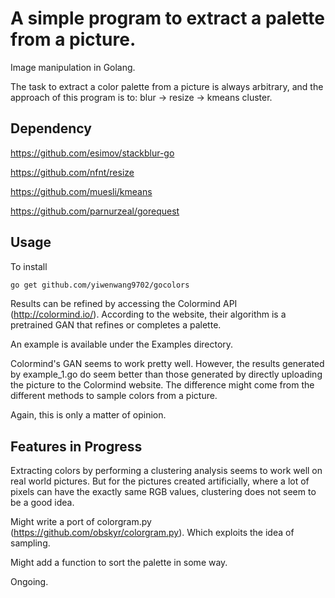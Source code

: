# A simple program to extract a palette from a picture. 

Image manipulation in Golang.

The task to extract a color palette from a picture is always arbitrary, and the approach of this program is to: blur -> resize -> kmeans cluster.

## Dependency
https://github.com/esimov/stackblur-go

https://github.com/nfnt/resize

https://github.com/muesli/kmeans

https://github.com/parnurzeal/gorequest

## Usage
To install

```bash
go get github.com/yiwenwang9702/gocolors
```

Results can be refined by accessing the Colormind API (http://colormind.io/). According to the website, their algorithm is a pretrained GAN that refines or completes a palette.

An example is available under the Examples directory.

Colormind's GAN seems to work pretty well. However, the results generated by example_1.go do seem better than those generated by directly uploading the picture to the Colormind website. The difference might come from the different methods to sample colors from a picture.

Again, this is only a matter of opinion.


## Features in Progress
Extracting colors by performing a clustering analysis seems to work well on real world pictures. But for the pictures created artificially, where a lot of pixels can have the exactly same RGB values, clustering does not seem to be a good idea.

Might write a port of colorgram.py (https://github.com/obskyr/colorgram.py). Which exploits the idea of sampling.

Might add a function to sort the palette in some way.

Ongoing.
